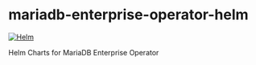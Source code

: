 # mariadb-enterprise-operator-helm
[![Helm](https://github.com/mariadb-corporation/mariadb-enterprise-operator-helm/actions/workflows/helm.yml/badge.svg)](https://github.com/mariadb-corporation/mariadb-enterprise-operator-helm/actions/workflows/helm.yml)

Helm Charts for MariaDB Enterprise Operator 
